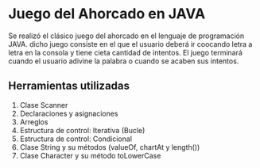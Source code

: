 # Juego del Ahorcado en JAVA 

Se realizó el clásico juego del ahorcado en el lenguaje de programación JAVA. dicho juego consiste en el que el usuario deberá ir coocando letra a letra en la consola y tiene cieta cantidad de intentos. El juego terminará cuando el usuario adivine la palabra o cuando se acaben sus intentos.

## Herramientas utilizadas
1. Clase Scanner
2. Declaraciones y asignaciones
3. Arreglos
4. Estructura de control: Iterativa (Bucle)
5. Estructura de control: Condicional
6. Clase String y su métodos (valueOf, chartAt y length())
7. Clase Character y su método toLowerCase